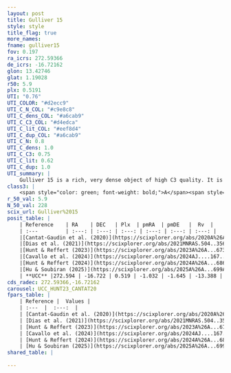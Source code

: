 ```yaml
---
layout: post
title: Gulliver 15
style: style
title_flag: true
more_names: 
fname: gulliver15
fov: 0.197
ra_icrs: 272.59366
de_icrs: -16.72162
glon: 13.42746
glat: 1.19028
r50: 5.9
plx: 0.5191
UTI: "0.76"
UTI_COLOR: "#d2ecc9"
UTI_C_N_COL: "#c9e8c8"
UTI_C_dens_COL: "#a6cab9"
UTI_C_C3_COL: "#d4edca"
UTI_C_lit_COL: "#eef8d4"
UTI_C_dup_COL: "#a6cab9"
UTI_C_N: 0.8
UTI_C_dens: 1.0
UTI_C_C3: 0.75
UTI_C_lit: 0.62
UTI_C_dup: 1.0
UTI_summary: |
    Gulliver 15 is a rich, very dense object of high C3 quality. It is moderately studied in the literature.
class3: |
    <span style="color: green; font-weight: bold;">A</span><span style="color: #FFC300; font-weight: bold;">B</span>
r_50_val: 5.9
N_50_val: 228
scix_url: Gulliver%2015
posit_table: |
    | Reference    | RA    | DEC   | Plx  | pmRA  | pmDE   |  Rv  |
    | :---         | :---: | :---: | :---: | :---: | :---: | :---: |
    |[Cantat-Gaudin et al. (2020)](https://scixplorer.org/abs/2020A%26A...640A...1C) | 272.599 | -16.723 | 0.506 | -1.06 | -1.638 | -- |
    |[Dias et al. (2021)](https://scixplorer.org/abs/2021MNRAS.504..356D) | 272.603 | -16.715 | 0.484 | -1.071 | -1.621 | -- |
    |[Hunt & Reffert (2023)](https://scixplorer.org/abs/2023A%26A...673A.114H) | 272.598 | -16.723 | 0.497 | -1.014 | -1.658 | 12.34 |
    |[Cavallo et al. (2024)](https://scixplorer.org/abs/2024AJ....167...12C) | 272.594 | -16.71 | 0.502 | -- | -- | -- |
    |[Hunt & Reffert (2024)](https://scixplorer.org/abs/2024A%26A...686A..42H) | 272.598 | -16.723 | 0.497 | -1.014 | -1.658 | 12.34 |
    |[Hu & Soubiran (2025)](https://scixplorer.org/abs/2025A%26A...699A.246H) | 272.594 | -16.71 | -- | -- | -- | -- |
    | **UCC** |272.594 | -16.722 | 0.519 | -1.032 | -1.645 | -13.388 | 
cds_radec: 272.59366,-16.72162
carousel: UCC_HUNT23_CANTAT20
fpars_table: |
    | Reference |  Values |
    | :---  |  :---:  |
    | [Cantat-Gaudin et al. (2020)](https://scixplorer.org/abs/2020A%26A...640A...1C) | `AVNN=2.08, DMNN=11.55, AgeNN=7.93` |
    | [Dias et al. (2021)](https://scixplorer.org/abs/2021MNRAS.504..356D) | `Av=2.49, Dist=1880, logage=7.068, [Fe/H]=-0.044` |
    | [Hunt & Reffert (2023)](https://scixplorer.org/abs/2023A%26A...673A.114H) | `AV50=2.795, diffAV50=2.658, MOD50=11.254, logAge50=7.969` |
    | [Cavallo et al. (2024)](https://scixplorer.org/abs/2024AJ....167...12C) | `AV50=2.7, dMod50=10.86, logAge50=8.73, [Fe/H]50=-0.16` |
    | [Hunt & Reffert (2024)](https://scixplorer.org/abs/2024A%26A...686A..42H) | `MassJ=1109.90` |
    | [Hu & Soubiran (2025)](https://scixplorer.org/abs/2025A%26A...699A.246H) | `MA22=-0.24, MA23f=-0.26, MZ23=-0.23, MK24=-0.11, MF24=-0.64` |
shared_table: |
    
---
```

